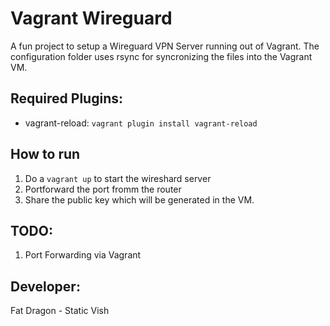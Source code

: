 # Vagrant Wireguard

A fun project to setup a Wireguard VPN Server running out of Vagrant.  The configuration folder uses rsync for syncronizing the files into the Vagrant VM.

## Required Plugins:
- vagrant-reload: `vagrant plugin install vagrant-reload`


## How to run
1. Do a `vagrant up` to start the wireshard server
2. Portforward the port fromm the router
3. Share the public key which will be generated in the VM.

## TODO:
1. Port Forwarding via Vagrant

## Developer:
Fat Dragon - Static Vish

#

